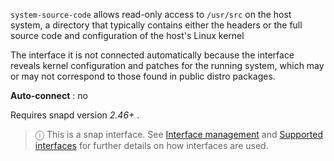 `system-source-code`  allows read-only access to  `/usr/src`  on the host system, a directory that typically contains either the headers or the full source code and configuration of the host's Linux kernel 

The interface it is not connected automatically because  the interface reveals kernel configuration and patches for the running system, which may or may not correspond to those found in public distro packages.

**Auto-connect** : no

Requires snapd version  *2.46+* .

> ⓘ  This is a snap interface. See [Interface management](/t/interface-management/6154) and [Supported interfaces](/t/supported-interfaces/7744) for further details on how interfaces are used.